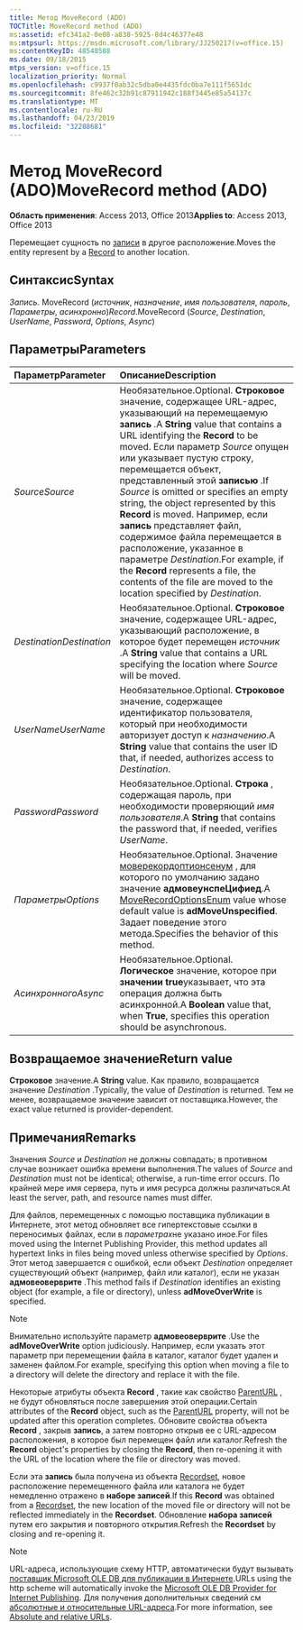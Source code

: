 ```yaml
---
title: Метод MoveRecord (ADO)
TOCTitle: MoveRecord method (ADO)
ms:assetid: efc341a2-0e08-a838-5925-8d4c46377e48
ms:mtpsurl: https://msdn.microsoft.com/library/JJ250217(v=office.15)
ms:contentKeyID: 48548588
ms.date: 09/18/2015
mtps_version: v=office.15
localization_priority: Normal
ms.openlocfilehash: c9937f0ab32c5dba0e4435fdc0ba7e111f5651dc
ms.sourcegitcommit: 8fe462c32b91c87911942c188f3445e85a54137c
ms.translationtype: MT
ms.contentlocale: ru-RU
ms.lasthandoff: 04/23/2019
ms.locfileid: "32288681"
---
```

# <a name="moverecord-method-ado"></a><span data-ttu-id="d3160-102">Метод MoveRecord (ADO)</span><span class="sxs-lookup"><span data-stu-id="d3160-102">MoveRecord method (ADO)</span></span>

<span data-ttu-id="d3160-103">**Область применения**: Access 2013, Office 2013</span><span class="sxs-lookup"><span data-stu-id="d3160-103">**Applies to**: Access 2013, Office 2013</span></span>
 
<span data-ttu-id="d3160-104">Перемещает сущность по [записи](record-object-ado.md) в другое расположение.</span><span class="sxs-lookup"><span data-stu-id="d3160-104">Moves the entity represent by a [Record](record-object-ado.md) to another location.</span></span>

## <a name="syntax"></a><span data-ttu-id="d3160-105">Синтаксис</span><span class="sxs-lookup"><span data-stu-id="d3160-105">Syntax</span></span>

<span data-ttu-id="d3160-106">*Запись*. MoveRecord (*источник*, *назначение*, *имя пользователя*, *пароль*, *Параметры*, *асинхронно*)</span><span class="sxs-lookup"><span data-stu-id="d3160-106">*Record*.MoveRecord (*Source*, *Destination*, *UserName*, *Password*, *Options*, *Async*)</span></span>

## <a name="parameters"></a><span data-ttu-id="d3160-107">Параметры</span><span class="sxs-lookup"><span data-stu-id="d3160-107">Parameters</span></span>

|<span data-ttu-id="d3160-108">Параметр</span><span class="sxs-lookup"><span data-stu-id="d3160-108">Parameter</span></span>|<span data-ttu-id="d3160-109">Описание</span><span class="sxs-lookup"><span data-stu-id="d3160-109">Description</span></span>|
|:--------|:----------|
|<span data-ttu-id="d3160-110">*Source*</span><span class="sxs-lookup"><span data-stu-id="d3160-110">*Source*</span></span> |<span data-ttu-id="d3160-111">Необязательное.</span><span class="sxs-lookup"><span data-stu-id="d3160-111">Optional.</span></span> <span data-ttu-id="d3160-112">**Строковое** значение, содержащее URL-адрес, указывающий на перемещаемую **запись** .</span><span class="sxs-lookup"><span data-stu-id="d3160-112">A **String** value that contains a URL identifying the **Record** to be moved.</span></span> <span data-ttu-id="d3160-113">Если параметр *Source* опущен или указывает пустую строку, перемещается объект, представленный этой **записью** .</span><span class="sxs-lookup"><span data-stu-id="d3160-113">If *Source* is omitted or specifies an empty string, the object represented by this **Record** is moved.</span></span> <span data-ttu-id="d3160-114">Например, если **запись** представляет файл, содержимое файла перемещается в расположение, указанное в параметре *Destination*.</span><span class="sxs-lookup"><span data-stu-id="d3160-114">For example, if the **Record** represents a file, the contents of the file are moved to the location specified by *Destination*.</span></span>|
|<span data-ttu-id="d3160-115">*Destination*</span><span class="sxs-lookup"><span data-stu-id="d3160-115">*Destination*</span></span> |<span data-ttu-id="d3160-116">Необязательное.</span><span class="sxs-lookup"><span data-stu-id="d3160-116">Optional.</span></span> <span data-ttu-id="d3160-117">**Строковое** значение, содержащее URL-адрес, указывающий расположение, в которое будет перемещен *источник* .</span><span class="sxs-lookup"><span data-stu-id="d3160-117">A **String** value that contains a URL specifying the location where *Source* will be moved.</span></span>|
|<span data-ttu-id="d3160-118">*UserName*</span><span class="sxs-lookup"><span data-stu-id="d3160-118">*UserName*</span></span> |<span data-ttu-id="d3160-119">Необязательное.</span><span class="sxs-lookup"><span data-stu-id="d3160-119">Optional.</span></span> <span data-ttu-id="d3160-120">**Строковое** значение, содержащее идентификатор пользователя, который при необходимости авторизует доступ к *назначению*.</span><span class="sxs-lookup"><span data-stu-id="d3160-120">A **String** value that contains the user ID that, if needed, authorizes access to *Destination*.</span></span>|
|<span data-ttu-id="d3160-121">*Password*</span><span class="sxs-lookup"><span data-stu-id="d3160-121">*Password*</span></span> |<span data-ttu-id="d3160-122">Необязательное.</span><span class="sxs-lookup"><span data-stu-id="d3160-122">Optional.</span></span> <span data-ttu-id="d3160-123">**Строка** , содержащая пароль, при необходимости проверяющий *имя пользователя*.</span><span class="sxs-lookup"><span data-stu-id="d3160-123">A **String** that contains the password that, if needed, verifies *UserName*.</span></span>|
|<span data-ttu-id="d3160-124">*Параметры*</span><span class="sxs-lookup"><span data-stu-id="d3160-124">*Options*</span></span> |<span data-ttu-id="d3160-125">Необязательное.</span><span class="sxs-lookup"><span data-stu-id="d3160-125">Optional.</span></span> <span data-ttu-id="d3160-126">Значение [моверекордоптионсенум](moverecordoptionsenum.md) , для которого по умолчанию задано значение **адмовеунспеЦифиед**.</span><span class="sxs-lookup"><span data-stu-id="d3160-126">A [MoveRecordOptionsEnum](moverecordoptionsenum.md) value whose default value is **adMoveUnspecified**.</span></span> <span data-ttu-id="d3160-127">Задает поведение этого метода.</span><span class="sxs-lookup"><span data-stu-id="d3160-127">Specifies the behavior of this method.</span></span>|
|<span data-ttu-id="d3160-128">*Асинхронного*</span><span class="sxs-lookup"><span data-stu-id="d3160-128">*Async*</span></span> |<span data-ttu-id="d3160-129">Необязательное.</span><span class="sxs-lookup"><span data-stu-id="d3160-129">Optional.</span></span> <span data-ttu-id="d3160-130">**Логическое** значение, которое при **значении true**указывает, что эта операция должна быть асинхронной.</span><span class="sxs-lookup"><span data-stu-id="d3160-130">A **Boolean** value that, when **True**, specifies this operation should be asynchronous.</span></span>|

## <a name="return-value"></a><span data-ttu-id="d3160-131">Возвращаемое значение</span><span class="sxs-lookup"><span data-stu-id="d3160-131">Return value</span></span>

<span data-ttu-id="d3160-132">**Строковое** значение.</span><span class="sxs-lookup"><span data-stu-id="d3160-132">A **String** value.</span></span> <span data-ttu-id="d3160-133">Как правило, возвращается значение *Destination* .</span><span class="sxs-lookup"><span data-stu-id="d3160-133">Typically, the value of *Destination* is returned.</span></span> <span data-ttu-id="d3160-134">Тем не менее, возвращаемое значение зависит от поставщика.</span><span class="sxs-lookup"><span data-stu-id="d3160-134">However, the exact value returned is provider-dependent.</span></span>

## <a name="remarks"></a><span data-ttu-id="d3160-135">Примечания</span><span class="sxs-lookup"><span data-stu-id="d3160-135">Remarks</span></span>

<span data-ttu-id="d3160-136">Значения *Source* и *Destination* не должны совпадать; в противном случае возникает ошибка времени выполнения.</span><span class="sxs-lookup"><span data-stu-id="d3160-136">The values of *Source* and *Destination* must not be identical; otherwise, a run-time error occurs.</span></span> <span data-ttu-id="d3160-137">По крайней мере имя сервера, путь и имя ресурса должны различаться.</span><span class="sxs-lookup"><span data-stu-id="d3160-137">At least the server, path, and resource names must differ.</span></span>

<span data-ttu-id="d3160-138">Для файлов, перемещенных с помощью поставщика публикации в Интернете, этот метод обновляет все гипертекстовые ссылки в переносимых файлах, если в *параметрах*не указано иное.</span><span class="sxs-lookup"><span data-stu-id="d3160-138">For files moved using the Internet Publishing Provider, this method updates all hypertext links in files being moved unless otherwise specified by *Options*.</span></span> <span data-ttu-id="d3160-139">Этот метод завершается с ошибкой, если объект *Destination* определяет существующий объект (например, файл или каталог), если не указан **адмовеоверврите** .</span><span class="sxs-lookup"><span data-stu-id="d3160-139">This method fails if *Destination* identifies an existing object (for example, a file or directory), unless **adMoveOverWrite** is specified.</span></span>

> [!NOTE]
> <span data-ttu-id="d3160-140">Внимательно используйте параметр **адмовеоверврите** .</span><span class="sxs-lookup"><span data-stu-id="d3160-140">Use the **adMoveOverWrite** option judiciously.</span></span> <span data-ttu-id="d3160-141">Например, если указать этот параметр при перемещении файла в каталог, каталог будет удален и заменен файлом.</span><span class="sxs-lookup"><span data-stu-id="d3160-141">For example, specifying this option when moving a file to a directory will delete the directory and replace it with the file.</span></span>

<span data-ttu-id="d3160-142">Некоторые атрибуты объекта **Record** , такие как свойство [ParentURL](parenturl-property-ado.md) , не будут обновляться после завершения этой операции.</span><span class="sxs-lookup"><span data-stu-id="d3160-142">Certain attributes of the **Record** object, such as the [ParentURL](parenturl-property-ado.md) property, will not be updated after this operation completes.</span></span> <span data-ttu-id="d3160-143">Обновите свойства объекта **Record** , закрыв **запись**, а затем повторно открыв ее с URL-адресом расположения, в которое был перемещен файл или каталог.</span><span class="sxs-lookup"><span data-stu-id="d3160-143">Refresh the **Record** object's properties by closing the **Record**, then re-opening it with the URL of the location where the file or directory was moved.</span></span>

<span data-ttu-id="d3160-144">Если эта **запись** была получена из объекта [Recordset](recordset-object-ado.md), новое расположение перемещенного файла или каталога не будет немедленно отражено в **наборе записей**.</span><span class="sxs-lookup"><span data-stu-id="d3160-144">If this **Record** was obtained from a [Recordset](recordset-object-ado.md), the new location of the moved file or directory will not be reflected immediately in the **Recordset**.</span></span> <span data-ttu-id="d3160-145">Обновление **набора записей** путем его закрытия и повторного открытия.</span><span class="sxs-lookup"><span data-stu-id="d3160-145">Refresh the **Recordset** by closing and re-opening it.</span></span>

> [!NOTE]
> <span data-ttu-id="d3160-146">URL-адреса, использующие схему HTTP, автоматически будут вызывать [поставщик Microsoft OLE DB для публикации в Интернете](microsoft-ole-db-provider-for-internet-publishing.md).</span><span class="sxs-lookup"><span data-stu-id="d3160-146">URLs using the http scheme will automatically invoke the [Microsoft OLE DB Provider for Internet Publishing](microsoft-ole-db-provider-for-internet-publishing.md).</span></span> <span data-ttu-id="d3160-147">Для получения дополнительных сведений см [абсолютные и относительные URL-адреса](absolute-and-relative-urls.md).</span><span class="sxs-lookup"><span data-stu-id="d3160-147">For more information, see [Absolute and relative URLs](absolute-and-relative-urls.md).</span></span>


